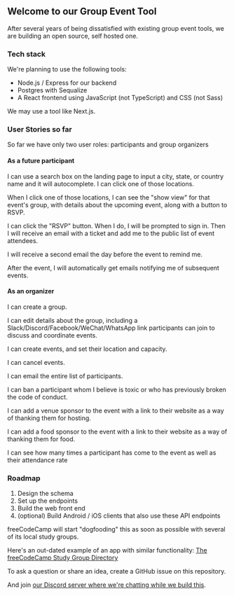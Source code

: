 ## Welcome to our Group Event Tool

After several years of being dissatisfied with existing group event tools, we are building an open source, self hosted one.

### Tech stack

We're planning to use the following tools:

- Node.js / Express for our backend
- Postgres with Sequalize
- A React frontend using JavaScript (not TypeScript) and CSS (not Sass)

We may use a tool like Next.js.

### User Stories so far

So far we have only two user roles: participants and group organizers

#### As a future participant

I can use a search box on the landing page to input a city, state, or country name and it will autocomplete. I can click one of those locations.

When I click one of those locations, I can see the "show view" for that event's group, with details about the upcoming event, along with a button to RSVP.

I can click the "RSVP" button. When I do, I will be prompted to sign in. Then I will receive an email with a ticket and add me to the public list of event attendees.

I will receive a second email the day before the event to remind me.

After the event, I will automatically get emails notifying me of subsequent events.

#### As an organizer

I can create a group.

I can edit details about the group, including a Slack/Discord/Facebook/WeChat/WhatsApp link participants can join to discuss and coordinate events.

I can create events, and set their location and capacity.

I can cancel events.

I can email the entire list of participants.

I can ban a participant whom I believe is toxic or who has previously broken the code of conduct.

I can add a venue sponsor to the event with a link to their website as a way of thanking them for hosting.

I can add a food sponsor to the event with a link to their website as a way of thanking them for food.

I can see how many times a participant has come to the event as well as their attendance rate

### Roadmap

1. Design the schema
2. Set up the endpoints
3. Build the web front end
4. (optional) Build Android / iOS clients that also use these API endpoints

freeCodeCamp will start "dogfooding" this as soon as possible with several of its local study groups.

Here's an out-dated example of an app with similar functionality: [The freeCodeCamp Study Group Directory](https://study-group-directory.freecodecamp.org)

To ask a question or share an idea, create a GitHub issue on this repository.

And join [our Discord server where we're chatting while we build this](https://discord.gg/vbRUYWS).
